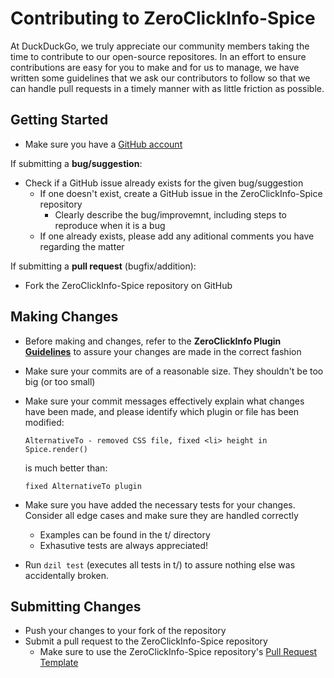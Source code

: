 # Contributing to ZeroClickInfo-Spice

At DuckDuckGo, we truly appreciate our community members taking the time to contribute to our open-source repositores. In an effort to ensure contributions are easy for you to make and for us to manage, we have written some guidelines that we ask our contributors to follow so that we can handle pull requests in a timely manner with as little friction as possible.

## Getting Started

* Make sure you have a [GitHub account](https://github.com/signup/free)

If submitting a **bug/suggestion**:
* Check if a GitHub issue already exists for the given bug/suggestion
    * If one doesn't exist, create a GitHub issue in the ZeroClickInfo-Spice repository
        * Clearly describe the bug/improvemnt, including steps to reproduce when it is a bug
    * If one already exists, please add any aditional comments you have regarding the matter

If submitting a **pull request** (bugfix/addition):
* Fork the ZeroClickInfo-Spice repository on GitHub

## Making Changes

* Before making and changes, refer to the **ZeroClickInfo Plugin [Guidelines](#)** to assure your changes are made in the correct fashion
* Make sure your commits are of a reasonable size. They shouldn't be too big (or too small)
* Make sure your commit messages effectively explain what changes have been made, and please identify which plugin or file has been modified:

    ```
    AlternativeTo - removed CSS file, fixed <li> height in Spice.render()
    ```

    is much better than:

    ```
    fixed AlternativeTo plugin
    ```

* Make sure you have added the necessary tests for your changes. Consider all edge cases and make sure they are handled correctly
    * Examples can be found in the t/ directory
    * Exhasutive tests are always appreciated!
* Run `dzil test` (executes all tests in t/) to assure nothing else was accidentally broken.

## Submitting Changes

* Push your changes to your fork of the repository
* Submit a pull request to the ZeroClickInfo-Spice repository
    * Make sure to use the ZeroClickInfo-Spice repository's [Pull Request Template](/Pull_Request_Template.md)